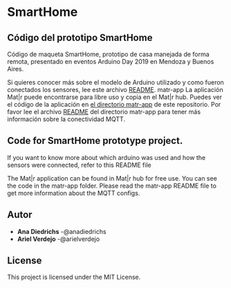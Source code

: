 # SmartHome

## Código del prototipo SmartHome

Código de maqueta SmartHome, prototipo de casa manejada de forma remota, presentado en eventos Arduino Day 2019 en Mendoza y Buenos Aires.

Si quieres conocer más sobre el modelo de Arduino utilizado y como fueron conectados los sensores, lee este archivo [README](NodeMCU-app/README.md).
matr-app
La aplicación Mat|r puede encontrarse para libre uso y copia en el Mat|r hub. Puedes ver el código de la aplicación en [el directorio matr-app](matr-app) de este repositorio. Por favor lee el archivo [README](matr-app/README.md) del directorio matr-app para tener más información sobre la conectividad MQTT.


## Code for SmartHome prototype project. 

If you want to know more about which arduino was used and how the sensors were connected, refer to this README file

The Mat|r application can be found in Mat|r hub for free use. You can see the code in the matr-app folder. Please read the matr-app README file to get more information about the MQTT configs.

## Autor

* **Ana Diedrichs** -@anadiedrichs
* **Ariel Verdejo** -@arielverdejo

## License

This project is licensed under the MIT License. 






